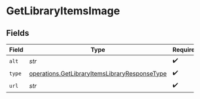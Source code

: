 # GetLibraryItemsImage


## Fields

| Field                                                                                                          | Type                                                                                                           | Required                                                                                                       | Description                                                                                                    | Example                                                                                                        |
| -------------------------------------------------------------------------------------------------------------- | -------------------------------------------------------------------------------------------------------------- | -------------------------------------------------------------------------------------------------------------- | -------------------------------------------------------------------------------------------------------------- | -------------------------------------------------------------------------------------------------------------- |
| `alt`                                                                                                          | *str*                                                                                                          | :heavy_check_mark:                                                                                             | N/A                                                                                                            | Episode 1                                                                                                      |
| `type`                                                                                                         | [operations.GetLibraryItemsLibraryResponseType](../../models/operations/getlibraryitemslibraryresponsetype.md) | :heavy_check_mark:                                                                                             | N/A                                                                                                            | background                                                                                                     |
| `url`                                                                                                          | *str*                                                                                                          | :heavy_check_mark:                                                                                             | N/A                                                                                                            | /library/metadata/45521/thumb/1644710589                                                                       |